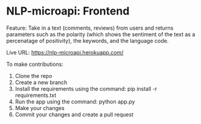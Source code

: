 # NLP-microapi: Frontend


Feature: Take in a text (comments, reviews) from users and returns parameters such as the polarity (which shows the sentiment of the text as a percenatage of positivity), the keywords, and the language code.

Live URL: https://nlp-microapi.herokuapp.com/

To make contributions:
1. Clone the repo
2. Create a new branch
3. Install the requirements using the command: pip install -r requirements.txt
4. Run the app using the command: python app.py
5. Make your changes
6. Commit your changes and create a pull request
